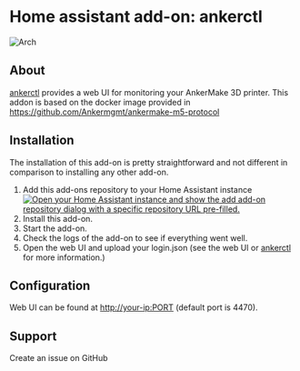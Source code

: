 # Home assistant add-on: ankerctl
![Arch](https://img.shields.io/badge/dynamic/yaml?color=success&label=Arch&query=%24.arch&url=https%3A%2F%2Fraw.githubusercontent.com%2Fankermgmt%2Fankermgmt-hassio-addons%2Fmaster%2Fankerctl%2Fconfig.yaml)

## About
[ankerctl](https://github.com/Ankermgmt/ankermake-m5-protocol) provides a web UI for monitoring your AnkerMake 3D printer.
This addon is based on the docker image provided in https://github.com/Ankermgmt/ankermake-m5-protocol

## Installation
The installation of this add-on is pretty straightforward and not different in comparison to installing any other add-on.

1. Add this add-ons repository to your Home Assistant instance
   [![Open your Home Assistant instance and show the add add-on repository dialog with a specific repository URL pre-filled.](https://my.home-assistant.io/badges/supervisor_add_addon_repository.svg)](https://my.home-assistant.io/redirect/supervisor_add_addon_repository/?repository_url=https%3A%2F%2Fgithub.com%2Fankermgmt%2Fankermgmt-hassio-addons)
2. Install this add-on.
3. Start the add-on.
4. Check the logs of the add-on to see if everything went well.
5. Open the web UI and upload your login.json (see the web UI or [ankerctl](https://github.com/Ankermgmt/ankermake-m5-protocol) for more information.)

## Configuration
Web UI can be found at <http://your-ip:PORT> (default port is 4470).

## Support
Create an issue on GitHub
